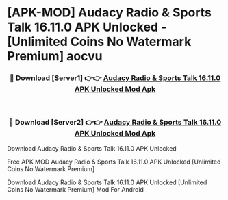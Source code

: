 # [APK-MOD] Audacy  Radio & Sports Talk 16.11.0 APK Unlocked - [Unlimited Coins No Watermark Premium] aocvu



<div align="center">
<h3>🔴 Download [Server1] 👉👉 <a href="https://momento.my/?title=Audacy__Radio_&_Sports_Talk_16.11.0_APK_Unlocked">Audacy  Radio & Sports Talk 16.11.0 APK Unlocked Mod Apk</a></h3><br>

<h3>🔴 Download [Server2] 👉👉 <a href="https://momento.my/?title=Audacy__Radio_&_Sports_Talk_16.11.0_APK_Unlocked">Audacy  Radio & Sports Talk 16.11.0 APK Unlocked Mod Apk</a></h3>
</div>



Download Audacy  Radio & Sports Talk 16.11.0 APK Unlocked 

Free APK MOD Audacy  Radio & Sports Talk 16.11.0 APK Unlocked [Unlimited Coins No Watermark Premium]

Download Audacy  Radio & Sports Talk 16.11.0 APK Unlocked [Unlimited Coins No Watermark Premium] Mod For Android
